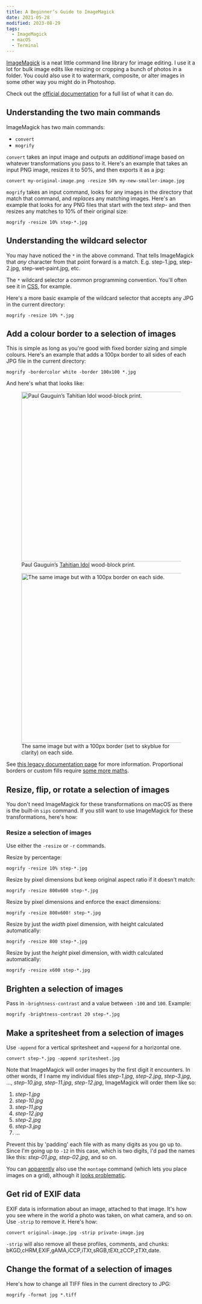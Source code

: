 ```yaml
---
title: A Beginner’s Guide to ImageMagick
date: 2021-05-28
modified: 2023-08-29
tags:
  - ImageMagick
  - macOS
  - Terminal
---
```


[ImageMagick](https://imagemagick.org) is a neat little command line library for image editing. I use it a lot for bulk image edits like resizing or cropping a bunch of photos in a folder. You could also use it to watermark, composite, or alter images in some other way you might do in Photoshop.

Check out the [official documentation](https://imagemagick.org/script/command-line-options.php) for a full list of what it can do.

## Understanding the two main commands

ImageMagick has two main commands:

- `convert`
- `mogrify`

`convert` takes an input image and outputs an _additional_ image based on whatever transformations you pass to it. Here's an example that takes an input PNG image, resizes it to 50%, and then exports it as a jpg:

```shell
convert my-original-image.png -resize 50% my-new-smaller-image.jpg
```

`mogrify` takes an input command, looks for any images in the directory that match that command, and _replaces_ any matching images. Here's an example that looks for any PNG files that start with the text _step-_ and then resizes any matches to 10% of their original size:

```shell
mogrify -resize 10% step-*.jpg
```

## Understanding the wildcard selector

You may have noticed the `*` in the above command. That tells ImageMagick that _any_ character from that point forward is a match. E.g. step-1.jpg, step-2.jpg, step-wet-paint.jpg, etc.

The `*` wildcard selector a common programming convention. You'll often see it in [CSS](/notes/tagged/css), for example.

Here's a more basic example of the wildcard selector that accepts any JPG in the current directory:

```shell
mogrify -resize 10% *.jpg
```

## Add a colour border to a selection of images

This is simple as long as you're good with fixed border sizing and simple colours. Here's an example that adds a 100px border to all sides of each JPG file in the current directory:

```shell
mogrify -bordercolor white -border 100x100 *.jpg
```

And here's what that looks like:

<div class="two-up">
  <figure>
    <img src="{% extSrc 'paul-gauguin-hina-no-border.jpg' %}"
    srcset="{% extSrcset 'paul-gauguin-hina-no-border.jpg' %}"
    alt="Paul Gauguin’s Tahitian Idol wood-block print."
    width="740"
    height="450"
    loading="lazy">
    <figcaption>Paul Gauguin’s <a href="https://www.artic.edu/artworks/63079/tahitian-idol-the-goddess-hina" rel="noopener">Tahitian Idol</a> wood-block print.</figcaption>
  </figure>
  <figure>
    <img src="{% extSrc 'paul-gauguin-hina-border-skyblue.jpg' %}"
    srcset="{% extSrcset 'paul-gauguin-hina-border-skyblue.jpg' %}"
    alt="The same image but with a 100px border on each side."
    width="740"
    height="450"
    loading="lazy">
    <figcaption>The same image but with a 100px border (set to skyblue for clarity) on each side.</figcaption>
  </figure>
</div>

See [this legacy documentation page](https://legacy.imagemagick.org/Usage/crop/#border) for more information. Proportional borders or custom fills require [some more maths](https://stackoverflow.com/questions/46050190/imagemagick-frame-a-picture-with-border-color-from-a-file#comment79080336_46052653).

## Resize, flip, or rotate a selection of images

You don't need ImageMagick for these transformations on macOS as there is the built-in `sips` command. If you still want to use ImageMagick for these transformations, here's how:

### Resize a selection of images

Use either the `-resize` or `-r` commands.

Resize by percentage:

```shell
mogrify -resize 10% step-*.jpg
```

Resize by pixel dimensions but keep original aspect ratio if it doesn't match:

```shell
mogrify -resize 800x600 step-*.jpg
```

Resize by pixel dimensions and enforce the exact dimensions:

```shell
mogrify -resize 800x600! step-*.jpg
```

Resize by just the _width_ pixel dimension, with height calculated automatically:

```shell
mogrify -resize 800 step-*.jpg
```

Resize by just the _height_ pixel dimension, with width calculated automatically:

```shell
mogrify -resize x600 step-*.jpg
```

## Brighten a selection of images

Pass in `-brightness-contrast` and a value between `-100` and `100`. Example:

```shell
mogrify -brightness-contrast 20 step-*.jpg
```

## Make a spritesheet from a selection of images

Use `-append` for a vertical spritesheet and `+append` for a horizontal one.

```shell
convert step-*.jpg -append spritesheet.jpg
```

Note that ImageMagick will order images by the first digit it encounters. In other words, if I name my individual files _step-1.jpg_, _step-2.jpg_, _step-3.jpg_, ..., _step-10.jpg_, _step-11.jpg_, _step-12.jpg_, ImageMagick will order them like so:

1. _step-1.jpg_
2. _step-10.jpg_
3. _step-11.jpg_
4. _step-12.jpg_
5. _step-2.jpg_
6. _step-3.jpg_
7. ...

Prevent this by 'padding' each file with as many digits as you go up to. Since I'm going up to `-12` in this case, which is two digits, I'd pad the names like this: _step-01.jpg_, _step-02.jpg_, and so on.

You can [apparently](https://stackoverflow.com/a/88720/2009441) also use the `montage` command (which lets you place images on a grid), although it [looks problematic](https://stackoverflow.com/questions/88711/how-to-concatenate-icons-into-a-single-image-with-imagemagick#comment90016528_10655028).

## Get rid of EXIF data

EXIF data is information about an image, attached to that image. It's how you see where in the world a photo was taken, on what camera, and so on. Use `-strip` to remove it. Here's how:

```shell
convert original-image.jpg -strip private-image.jpg
```

`-strip` will also remove all these profiles, comments, and chunks: bKGD,cHRM,EXIF,gAMA,iCCP,iTXt,sRGB,tEXt,zCCP,zTXt,date.

## Change the format of a selection of images

Here's how to change all TIFF files in the current directory to JPG:

```shell
mogrify -format jpg *.tiff
```
